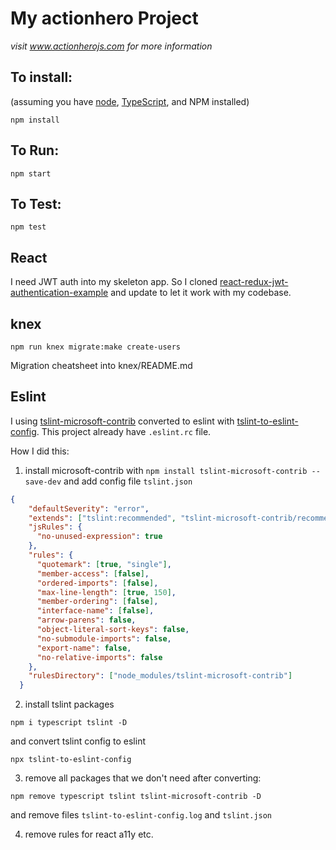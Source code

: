 # My actionhero Project

_visit www.actionherojs.com for more information_

## To install:

(assuming you have [node](http://nodejs.org/), [TypeScript](https://www.typescriptlang.org/), and NPM installed)

`npm install`

## To Run:

`npm start`

## To Test:

`npm test`

## React

I need JWT auth into my skeleton app. So I cloned [react-redux-jwt-authentication-example](https://github.com/cornflourblue/react-redux-jwt-authentication-example) and update to let it work with my codebase.

## knex

`npm run knex migrate:make create-users`

Migration cheatsheet into knex/README.md

## Eslint

I using [tslint-microsoft-contrib](https://github.com/microsoft/tslint-microsoft-contrib) converted to eslint with [tslint-to-eslint-config](https://github.com/typescript-eslint/tslint-to-eslint-config). This project already have `.eslint.rc` file.

How I did this:

1. install microsoft-contrib with `npm install tslint-microsoft-contrib --save-dev` and add config file `tslint.json`
```json
{
    "defaultSeverity": "error",
    "extends": ["tslint:recommended", "tslint-microsoft-contrib/recommended"],
    "jsRules": {
      "no-unused-expression": true
    },
    "rules": {
      "quotemark": [true, "single"],
      "member-access": [false],
      "ordered-imports": [false],
      "max-line-length": [true, 150],
      "member-ordering": [false],
      "interface-name": [false],
      "arrow-parens": false,
      "object-literal-sort-keys": false,
      "no-submodule-imports": false,
      "export-name": false,
      "no-relative-imports": false
    },
    "rulesDirectory": ["node_modules/tslint-microsoft-contrib"]
  }
```
2. install tslint packages 
```
npm i typescript tslint -D
```
and convert tslint config to eslint
```
npx tslint-to-eslint-config
```
3. remove all packages that we don't need after converting:
```
npm remove typescript tslint tslint-microsoft-contrib -D
```
and remove files `tslint-to-eslint-config.log` and `tslint.json`

4. remove rules for react a11y etc.